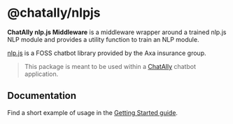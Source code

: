 # @chatally/nlpjs

**ChatAlly nlp.js Middleware** is a middleware wrapper around a trained nlp.js NLP module and provides a utility function to train an NLP module.

[nlp.js](https://github.com/axa-group/nlp.js) is a FOSS chatbot library provided by the Axa insurance group.

> This package is meant to be used within a [ChatAlly](https://chatally.org) chatbot application.

## Documentation

Find a short example of usage in the [Getting Started guide](https://chatally.org/guides#adding-middleware).
